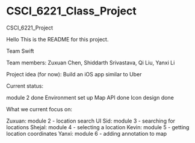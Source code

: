 # CSCI_6221_Class_Project
CSCI_6221_Project

Hello
This is the README for this project.

Team Swift

Team members: Zuxuan Chen, Shiddarth Srivastava, Qi Liu, Yanxi Li

Project idea (for now): Build an iOS app similar to Uber

Current status:

module 2 done
Environment set up
Map API done
Icon design done

What we current focus on:

Zuxuan: module 2 - location search UI
Sid: module 3 - searching for locations
Shejal: module 4 - selecting a location
Kevin: module 5 - getting location coordinates
Yanxi: module 6 - adding annotation to map
